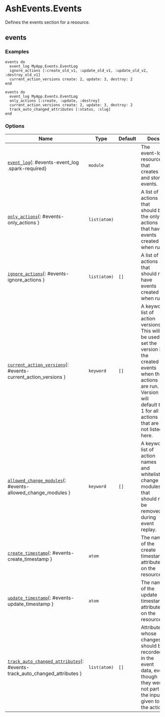 <!--
This file was generated by Spark. Do not edit it by hand.
-->
# AshEvents.Events

Defines the events section for a resource.


## events




### Examples
```
events do
  event_log MyApp.Events.EventLog
  ignore_actions [:create_old_v1, :update_old_v1, :update_old_v2, :destroy_old_v1]
  current_action_versions create: 2, update: 3, destroy: 2
end

```

```
events do
  event_log MyApp.Events.EventLog
  only_actions [:create, :update, :destroy]
  current_action_versions create: 2, update: 3, destroy: 2
  track_auto_changed_attributes [:status, :slug]
end

```




### Options

| Name | Type | Default | Docs |
|------|------|---------|------|
| [`event_log`](#events-event_log){: #events-event_log .spark-required} | `module` |  | The event-log resource that creates and stores events. |
| [`only_actions`](#events-only_actions){: #events-only_actions } | `list(atom)` |  | A list of actions that should be the only actions that have events created when run. |
| [`ignore_actions`](#events-ignore_actions){: #events-ignore_actions } | `list(atom)` | `[]` | A list of actions that should not have events created when run. |
| [`current_action_versions`](#events-current_action_versions){: #events-current_action_versions } | `keyword` | `[]` | A keyword list of action versions. This will be used to set the version in the created events when the actions are run. Version will default to 1 for all actions that are not listed here. |
| [`allowed_change_modules`](#events-allowed_change_modules){: #events-allowed_change_modules } | `keyword` | `[]` | A keyword list of action names and whitelisted change modules that should not be removed during event replay. |
| [`create_timestamp`](#events-create_timestamp){: #events-create_timestamp } | `atom` |  | The name of the create timestamp attribute on the resource |
| [`update_timestamp`](#events-update_timestamp){: #events-update_timestamp } | `atom` |  | The name of the update timestamp attribute on the resource |
| [`track_auto_changed_attributes`](#events-track_auto_changed_attributes){: #events-track_auto_changed_attributes } | `list(atom)` | `[]` | Attributes whose changes should be recorded in the event data, even though they were not part of the input given to the action. |







<style type="text/css">.spark-required::after { content: "*"; color: red !important; }</style>
